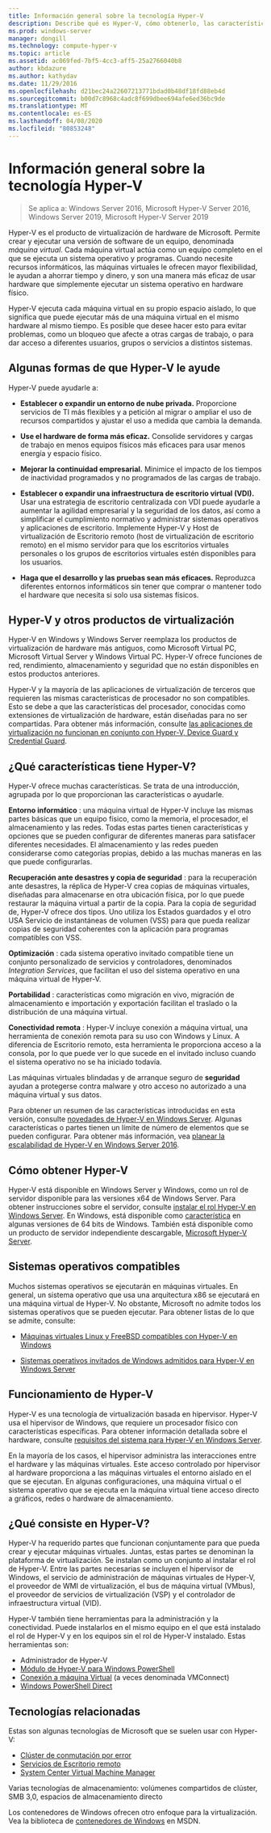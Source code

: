 ```yaml
---
title: Información general sobre la tecnología Hyper-V
description: Describe qué es Hyper-V, cómo obtenerlo, las características clave y los usos comunes.
ms.prod: windows-server
manager: dongill
ms.technology: compute-hyper-v
ms.topic: article
ms.assetid: ac069fed-7bf5-4cc3-aff5-25a2766040b8
author: kbdazure
ms.author: kathydav
ms.date: 11/29/2016
ms.openlocfilehash: d21bec24a22607213771bdad0b48df18fd88eb4d
ms.sourcegitcommit: b00d7c8968c4adc8f699dbee694afe6ed36bc9de
ms.translationtype: MT
ms.contentlocale: es-ES
ms.lasthandoff: 04/08/2020
ms.locfileid: "80853248"
---
```

# <a name="hyper-v-technology-overview"></a>Información general sobre la tecnología Hyper-V

>Se aplica a: Windows Server 2016, Microsoft Hyper-V Server 2016, Windows Server 2019, Microsoft Hyper-V Server 2019

Hyper-V es el producto de virtualización de hardware de Microsoft. Permite crear y ejecutar una versión de software de un equipo, denominada *máquina virtual*. Cada máquina virtual actúa como un equipo completo en el que se ejecuta un sistema operativo y programas. Cuando necesite recursos informáticos, las máquinas virtuales le ofrecen mayor flexibilidad, le ayudan a ahorrar tiempo y dinero, y son una manera más eficaz de usar hardware que simplemente ejecutar un sistema operativo en hardware físico.

Hyper-V ejecuta cada máquina virtual en su propio espacio aislado, lo que significa que puede ejecutar más de una máquina virtual en el mismo hardware al mismo tiempo. Es posible que desee hacer esto para evitar problemas, como un bloqueo que afecte a otras cargas de trabajo, o para dar acceso a diferentes usuarios, grupos o servicios a distintos sistemas.

## <a name="some-ways-hyper-v-can-help-you"></a>Algunas formas de que Hyper-V le ayude

Hyper-V puede ayudarle a:

- **Establecer o expandir un entorno de nube privada.** Proporcione servicios de TI más flexibles y a petición al migrar o ampliar el uso de recursos compartidos y ajustar el uso a medida que cambia la demanda.

- **Use el hardware de forma más eficaz.** Consolide servidores y cargas de trabajo en menos equipos físicos más eficaces para usar menos energía y espacio físico.

- **Mejorar la continuidad empresarial.** Minimice el impacto de los tiempos de inactividad programados y no programados de las cargas de trabajo.

- **Establecer o expandir una infraestructura de escritorio virtual (VDI).** Usar una estrategia de escritorio centralizada con VDI puede ayudarle a aumentar la agilidad empresarial y la seguridad de los datos, así como a simplificar el cumplimiento normativo y administrar sistemas operativos y aplicaciones de escritorio. Implemente Hyper-V y Host de virtualización de Escritorio remoto (host de virtualización de escritorio remoto) en el mismo servidor para que los escritorios virtuales personales o los grupos de escritorios virtuales estén disponibles para los usuarios.

- **Haga que el desarrollo y las pruebas sean más eficaces.** Reproduzca diferentes entornos informáticos sin tener que comprar o mantener todo el hardware que necesita si solo usa sistemas físicos.

## <a name="hyper-v-and-other-virtualization-products"></a>Hyper-V y otros productos de virtualización

Hyper-V en Windows y Windows Server reemplaza los productos de virtualización de hardware más antiguos, como Microsoft Virtual PC, Microsoft Virtual Server y Windows Virtual PC. Hyper-V ofrece funciones de red, rendimiento, almacenamiento y seguridad que no están disponibles en estos productos anteriores.

Hyper-V y la mayoría de las aplicaciones de virtualización de terceros que requieren las mismas características de procesador no son compatibles. Esto se debe a que las características del procesador, conocidas como extensiones de virtualización de hardware, están diseñadas para no ser compartidas. Para obtener más información, consulte [las aplicaciones de virtualización no funcionan en conjunto con Hyper-V, Device Guard y Credential Guard](https://support.microsoft.com/kb/3204980).

## <a name="what-features-does-hyper-v-have"></a>¿Qué características tiene Hyper-V?

Hyper-V ofrece muchas características. Se trata de una introducción, agrupada por lo que proporcionan las características o ayudarle.

**Entorno informático** : una máquina virtual de Hyper-V incluye las mismas partes básicas que un equipo físico, como la memoria, el procesador, el almacenamiento y las redes. Todas estas partes tienen características y opciones que se pueden configurar de diferentes maneras para satisfacer diferentes necesidades. El almacenamiento y las redes pueden considerarse como categorías propias, debido a las muchas maneras en las que puede configurarlas.

**Recuperación ante desastres y copia de seguridad** : para la recuperación ante desastres, la réplica de Hyper-V crea copias de máquinas virtuales, diseñadas para almacenarse en otra ubicación física, por lo que puede restaurar la máquina virtual a partir de la copia. Para la copia de seguridad de, Hyper-V ofrece dos tipos. Uno utiliza los Estados guardados y el otro USA Servicio de instantáneas de volumen (VSS) para que pueda realizar copias de seguridad coherentes con la aplicación para programas compatibles con VSS.

**Optimización** : cada sistema operativo invitado compatible tiene un conjunto personalizado de servicios y controladores, denominados *Integration Services*, que facilitan el uso del sistema operativo en una máquina virtual de Hyper-V.

**Portabilidad** : características como migración en vivo, migración de almacenamiento e importación y exportación facilitan el traslado o la distribución de una máquina virtual.

**Conectividad remota** : Hyper-V incluye conexión a máquina virtual, una herramienta de conexión remota para su uso con Windows y Linux. A diferencia de Escritorio remoto, esta herramienta le proporciona acceso a la consola, por lo que puede ver lo que sucede en el invitado incluso cuando el sistema operativo no se ha iniciado todavía.

Las máquinas virtuales blindadas y de arranque seguro de **seguridad** ayudan a protegerse contra malware y otro acceso no autorizado a una máquina virtual y sus datos.

Para obtener un resumen de las características introducidas en esta versión, consulte [novedades de Hyper-V en Windows Server](What-s-new-in-Hyper-V-on-Windows.md). Algunas características o partes tienen un límite de número de elementos que se pueden configurar. Para obtener más información, vea [planear la escalabilidad de Hyper-V en Windows Server 2016](plan/Plan-for-Hyper-V-scalability-in-Windows-Server-2016.md).

## <a name="how-to-get-hyper-v"></a>Cómo obtener Hyper-V

Hyper-V está disponible en Windows Server y Windows, como un rol de servidor disponible para las versiones x64 de Windows Server. Para obtener instrucciones sobre el servidor, consulte [instalar el rol Hyper-V en Windows Server](get-started/Install-the-Hyper-V-role-on-Windows-Server.md). En Windows, está disponible como [característica](https://docs.microsoft.com/virtualization/hyper-v-on-windows/index) en algunas versiones de 64 bits de Windows. También está disponible como un producto de servidor independiente descargable, [Microsoft Hyper-V Server](https://www.microsoft.com/evalcenter/evaluate-hyper-v-server-2019).

## <a name="supported-operating-systems"></a>Sistemas operativos compatibles

Muchos sistemas operativos se ejecutarán en máquinas virtuales. En general, un sistema operativo que usa una arquitectura x86 se ejecutará en una máquina virtual de Hyper-V. No obstante, Microsoft no admite todos los sistemas operativos que se pueden ejecutar. Para obtener listas de lo que se admite, consulte:

- [Máquinas virtuales Linux y FreeBSD compatibles con Hyper-V en Windows](Supported-Linux-and-FreeBSD-virtual-machines-for-Hyper-V-on-Windows.md)

- [Sistemas operativos invitados de Windows admitidos para Hyper-V en Windows Server](Supported-Windows-guest-operating-systems-for-Hyper-V-on-Windows.md)

## <a name="how-hyper-v-works"></a>Funcionamiento de Hyper-V

Hyper-V es una tecnología de virtualización basada en hipervisor. Hyper-V usa el hipervisor de Windows, que requiere un procesador físico con características específicas. Para obtener información detallada sobre el hardware, consulte [requisitos del sistema para Hyper-V en Windows Server](System-requirements-for-Hyper-V-on-Windows.md).

En la mayoría de los casos, el hipervisor administra las interacciones entre el hardware y las máquinas virtuales. Este acceso controlado por hipervisor al hardware proporciona a las máquinas virtuales el entorno aislado en el que se ejecutan. En algunas configuraciones, una máquina virtual o el sistema operativo que se ejecuta en la máquina virtual tiene acceso directo a gráficos, redes o hardware de almacenamiento.

## <a name="what-does-hyper-v-consist-of"></a>¿Qué consiste en Hyper-V?

Hyper-V ha requerido partes que funcionan conjuntamente para que pueda crear y ejecutar máquinas virtuales. Juntas, estas partes se denominan la plataforma de virtualización. Se instalan como un conjunto al instalar el rol de Hyper-V. Entre las partes necesarias se incluyen el hipervisor de Windows, el servicio de administración de máquinas virtuales de Hyper-V, el proveedor de WMI de virtualización, el bus de máquina virtual (VMbus), el proveedor de servicios de virtualización (VSP) y el controlador de infraestructura virtual (VID).

Hyper-V también tiene herramientas para la administración y la conectividad. Puede instalarlos en el mismo equipo en el que está instalado el rol de Hyper-V y en los equipos sin el rol de Hyper-V instalado. Estas herramientas son:

- Administrador de Hyper-V
- [Módulo de Hyper-V para Windows PowerShell](https://docs.microsoft.com/powershell/module/hyper-v/index)
- [Conexión a máquina Virtual](https://docs.microsoft.com/windows-server/virtualization/hyper-v/learn-more/hyper-v-virtual-machine-connect) \(a veces denominada VMConnect\)
- [Windows PowerShell Direct](manage/Manage-Windows-virtual-machines-with-PowerShell-Direct.md)

## <a name="related-technologies"></a>Tecnologías relacionadas

Estas son algunas tecnologías de Microsoft que se suelen usar con Hyper-V:

- [Clúster de conmutación por error](../../failover-clustering/whats-new-in-failover-clustering.md)
- [Servicios de Escritorio remoto](../../remote/remote-desktop-services/Host-desktops-and-apps-in-Remote-Desktop-Services.md)
- [System Center Virtual Machine Manager](https://docs.microsoft.com/system-center/vmm/overview)

Varias tecnologías de almacenamiento: volúmenes compartidos de clúster, SMB 3,0, espacios de almacenamiento directo

Los contenedores de Windows ofrecen otro enfoque para la virtualización. Vea la biblioteca de [contenedores de Windows](https://docs.microsoft.com/virtualization/windowscontainers/index) en MSDN.
